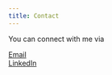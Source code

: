 ```yaml
---
title: Contact
---
```


<p>
    You can connect with me via
</p>

<div class="row justify-content-center">
    <div class="col-xs-12 col-md-3 mb-3 mb-md-0">
        <a class="btn btn-primary btn-block" href="mailto:{{ site.email }}" role="button">
            <i class="fa fa-envelope" aria-hidden="true"></i> Email
        </a>
    </div>
    <div class="col-xs-12 col-md-3">
        <a class="btn btn-info btn-block" href="{{ site.social.linkedin }}" role="button" target="_blank">
            <i class="fa fa-linkedin" aria-hidden="true"></i> LinkedIn
        </a>
    </div>
</div>
